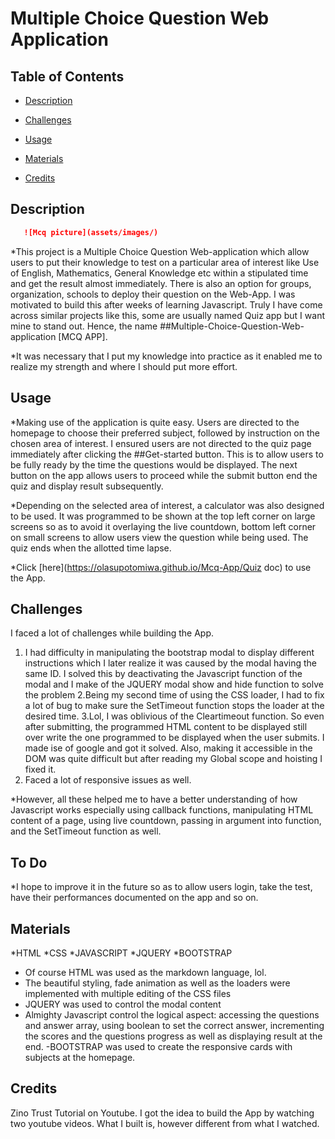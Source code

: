 # Multiple Choice Question Web Application


## Table of Contents

- [Description](#description)

- [Challenges](#challenges)

- [Usage](#usage)

- [Materials](#materials)

- [Credits](#credits)

## Description

```md 
   ![Mcq picture](assets/images/)
```

*This project is a Multiple Choice Question Web-application which allow users to put their knowledge to test on a particular area of interest like Use of English, Mathematics, General Knowledge etc
 within a stipulated time and get the result almost immediately. There is also an option for groups, organization, schools to deploy their question on the Web-App.
I was motivated to build this after weeks of learning Javascript. Truly I have come across similar projects like this, some are usually named Quiz app but 
I want mine to stand out. Hence, the name ##Multiple-Choice-Question-Web-application [MCQ APP].

*It was necessary that I put my knowledge into practice as it enabled me to realize my strength and where I should put more effort.


## Usage

*Making use of the application is quite easy. Users are directed to the homepage to choose their preferred subject, followed by instruction on the chosen area of interest.
I ensured users are not directed to the quiz page immediately after clicking the ##Get-started button. This is to allow users to be fully ready by the time the questions would be displayed.
The next button on the app allows users to proceed while the submit button end the quiz and display result subsequently.

*Depending on the selected area of interest, a calculator was also designed to be used. It was programmed to be shown at the top left corner on large screens so as to avoid it overlaying the live countdown, bottom left corner on small screens to allow users view the question while being used.
The quiz ends when the allotted time lapse.

*Click [here](https://olasupotomiwa.github.io/Mcq-App/Quiz doc) to use the App.


## Challenges
 I faced a lot of challenges while building the App. 

 1. I had difficulty in manipulating the bootstrap modal to display different instructions which I later realize it was caused by the modal having the same ID. I solved this by deactivating the Javascript function of the modal and I make of the JQUERY modal show and hide function to solve the problem
 2.Being my second time of using the CSS loader, I had to fix a lot of bug to make sure the SetTimeout function stops the loader at the desired time.
 3.Lol, I was oblivious of the Cleartimeout function. So even after submitting, the programmed HTML content to be displayed still over write the one programmed to be displayed when the user submits. I made ise of google and got it solved.
 Also, making it accessible in the DOM was quite difficult but after reading my Global scope and hoisting I fixed it.
 4. Faced a lot of responsive issues as well.

 *However, all these helped me to have a better understanding of how Javascript works especially using callback functions, manipulating HTML content of a page, using live countdown, passing in argument into function, and the SetTimeout function as well.

 ## To Do
*I hope to improve it in the future so as to allow users login, take the test, have their performances documented on the app and so on.

## Materials
*HTML *CSS *JAVASCRIPT *JQUERY *BOOTSTRAP
- Of course HTML was used as the markdown language, lol.
- The beautiful styling, fade animation as well as the loaders were implemented with multiple editing of the CSS files
- JQUERY was used to control the modal content
- Almighty Javascript control the logical aspect: accessing the questions and answer array, using boolean to set the correct answer, incrementing the scores and the questions progress as well as displaying result at the end.
-BOOTSTRAP was used to create the responsive cards with subjects at the homepage.

## Credits

Zino Trust Tutorial on Youtube.
I got the idea to build the App by watching two youtube videos. What I built is, however different from what I watched.




